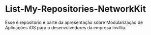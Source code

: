 # List-My-Repositories-NetworkKit
Esse é repositório é parte da apresentação sobre Modularização de Aplicações iOS para o desenvolvedores da empresa Invillia.

